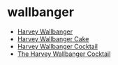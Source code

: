 # wallbanger

 * [Harvey Wallbanger](../../index/h/harvey-wallbanger-200285.json)
 * [Harvey Wallbanger Cake](../../index/h/harvey-wallbanger-cake.json)
 * [Harvey Wallbanger Cocktail](../../index/h/harvey-wallbanger-cocktail.json)
 * [The Harvey Wallbanger Cocktail](../../index/t/the-harvey-wallbanger-cocktail.json)
